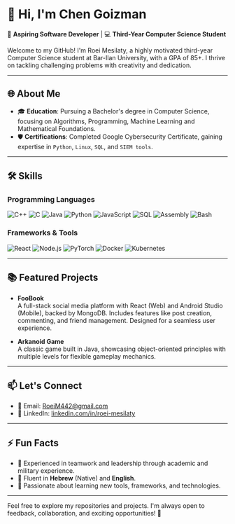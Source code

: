 # 👋 Hi, I'm Chen Goizman

🌟 **Aspiring Software Developer** | 💻 **Third-Year Computer Science Student**

Welcome to my GitHub! I'm Roei Mesilaty, a highly motivated third-year Computer Science student at Bar-Ilan University, with a GPA of 85+. I thrive on tackling challenging problems with creativity and dedication.

---

## 🌐 About Me

- 🎓 **Education**: Pursuing a Bachelor's degree in Computer Science, focusing on Algorithms, Programming, Machine Learning and Mathematical Foundations.
- 🛡 **Certifications**: Completed Google Cybersecurity Certificate, gaining expertise in `Python`, `Linux`, `SQL`, and `SIEM tools`.

---

## 🛠 Skills

### Programming Languages
![C++](https://img.shields.io/badge/C%2B%2B-%2300599C.svg?style=flat&logo=c%2B%2B&logoColor=white)
![C](https://img.shields.io/badge/C-%2300599C.svg?style=flat&logo=c&logoColor=white)
![Java](https://img.shields.io/badge/Java-%23ED8B00.svg?style=flat&logo=java&logoColor=white)
![Python](https://img.shields.io/badge/Python-%2314354C.svg?style=flat&logo=python&logoColor=white)
![JavaScript](https://img.shields.io/badge/JavaScript-%23F7DF1E.svg?style=flat&logo=javascript&logoColor=black)
![SQL](https://img.shields.io/badge/SQL-%23447891.svg?style=flat&logo=MySQL&logoColor=white)
![Assembly](https://img.shields.io/badge/Assembly-%2300599C.svg?style=flat&logo=assembly&logoColor=white)
![Bash](https://img.shields.io/badge/Bash-%234EAA25.svg?style=flat&logo=gnu-bash&logoColor=white)

### Frameworks & Tools
![React](https://img.shields.io/badge/React-%2361DAFB.svg?style=flat&logo=react&logoColor=black)
![Node.js](https://img.shields.io/badge/Node.js-%23339933.svg?style=flat&logo=nodedotjs&logoColor=white)
![PyTorch](https://img.shields.io/badge/PyTorch-%23EE4C2C.svg?style=flat&logo=pytorch&logoColor=white)
![Docker](https://img.shields.io/badge/Docker-%230db7ed.svg?style=flat&logo=docker&logoColor=white)
![Kubernetes](https://img.shields.io/badge/Kubernetes-%23326ce5.svg?style=flat&logo=kubernetes&logoColor=white)

---

## 📚 Featured Projects

- **FooBook**  
  A full-stack social media platform with React (Web) and Android Studio (Mobile), backed by MongoDB. Includes features like post creation, commenting, and friend management. Designed for a seamless user experience.

- **Arkanoid Game**  
  A classic game built in Java, showcasing object-oriented principles with multiple levels for flexible gameplay mechanics.

---

## 📫 Let's Connect

- 📧 Email: [RoeiM442@gmail.com](mailto:RoeiM442@gmail.com)  
- 💼 LinkedIn: [linkedin.com/in/roei-mesilaty](https://linkedin.com/in/roei-mesilaty)  

---

## ⚡ Fun Facts

- 🤝 Experienced in teamwork and leadership through academic and military experience.  
- 🌟 Fluent in **Hebrew** (Native) and **English**.  
- 🔧 Passionate about learning new tools, frameworks, and technologies.

---

Feel free to explore my repositories and projects. I'm always open to feedback, collaboration, and exciting opportunities! 🚀
